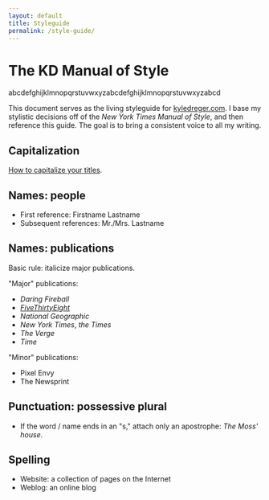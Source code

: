 ```yaml
---
layout: default
title: Styleguide
permalink: /style-guide/
---
```

# The KD Manual of Style

abcde­fghijklmnopqrstu­vwxyz­abcde­fghijklmnopqrstu­vwxyz­abcd

This document serves as the living styleguide for [kyledreger.com](http://kyledreger.com). I base my stylistic decisions off of the _New York Times Manual of Style_, and then reference this guide. The goal is to bring a consistent voice to all my writing.

## Capitalization

[How to capitalize your titles](http://titlecapitalization.com).

## Names: people

- First reference: Firstname Lastname
- Subsequent references: Mr./Mrs. Lastname

## Names: publications

Basic rule: italicize major publications.

"Major" publications:

- _Daring Fireball_
- [_FiveThirtyEight_](http://fivethirtyeight.com)
- _National Geographic_
-  _New York Times_, _the Times_
- _The Verge_
- _Time_

"Minor" publications:

- Pixel Envy
- The Newsprint

## Punctuation: possessive plural

- If the word / name ends in an "s," attach only an apostrophe: _The Moss' house._

## Spelling

- Website: a collection of pages on the Internet
- Weblog: an online blog
